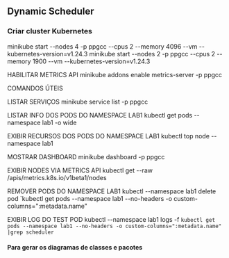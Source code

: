## Dynamic Scheduler

### Criar cluster Kubernetes
minikube start --nodes 4 -p ppgcc --cpus 2 --memory 4096 --vm --kubernetes-version=v1.24.3
minikube start --nodes 2 -p ppgcc --cpus 2 --memory 1900 --vm --kubernetes-version=v1.24.3

HABILITAR METRICS API
minikube addons enable metrics-server -p ppgcc

COMANDOS ÚTEIS

LISTAR SERVIÇOS
minikube service list -p ppgcc

LISTAR INFO DOS PODS DO NAMESPACE LAB1
kubectl get pods --namespace lab1 -o wide

EXIBIR RECURSOS DOS PODS DO NAMESPACE LAB1
kubectl top node --namespace lab1

MOSTRAR DASHBOARD
minikube dashboard -p ppgcc

EXIBIR NODES VIA METRICS API
kubectl get --raw /apis/metrics.k8s.io/v1beta1/nodes

REMOVER PODS DO NAMESPACE LAB1
kubectl --namespace lab1 delete pod `kubectl get pods --namespace lab1 --no-headers -o custom-columns=":metadata.name"

EXIBIR LOG DO TEST POD
kubectl --namespace lab1 logs -f `kubectl get pods --namespace lab1 --no-headers -o custom-columns=":metadata.name" |grep scheduler`

#### Para gerar os diagramas de classes e pacotes

